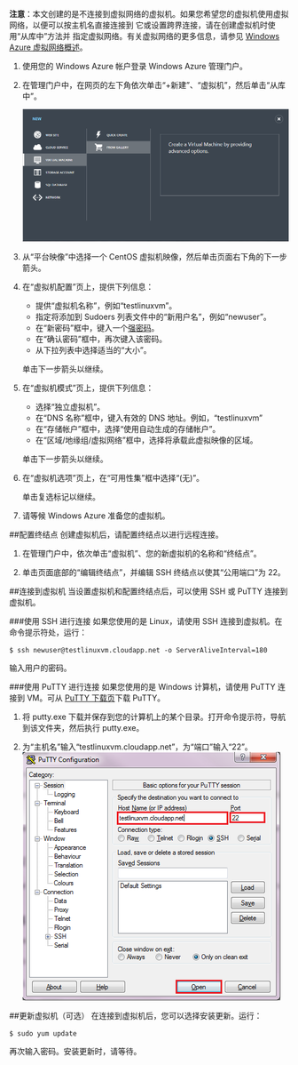 <properties writer="kathydav" editor="tysonn" manager="jeffreyg" /> 

**注意**：本文创建的是不连接到虚拟网络的虚拟机。如果您希望您的虚拟机使用虚拟网络，以便可以按主机名直接连接到
它或设置跨界连接，请在创建虚拟机时使用“从库中”方法并
指定虚拟网络。有关虚拟网络的更多信息，请参见 [Windows Azure 虚拟网络概述](http://msdn.microsoft.com/library/azure/jj156007.aspx)。

1. 使用您的 Windows Azure 帐户登录 Windows Azure 管理门户。
2. 在管理门户中，在网页的左下角依次单击“+新建”、“虚拟机”，然后单击“从库中”。

	![新建虚拟机][Image1]

3. 从“平台映像”中选择一个 CentOS 虚拟机映像，然后单击页面右下角的下一步箭头。
	
4. 在“虚拟机配置”页上，提供下列信息：
	- 提供“虚拟机名称”，例如“testlinuxvm”。
	- 指定将添加到 Sudoers 列表文件中的“新用户名”，例如“newuser”。
	- 在“新密码”框中，键入一个[强密码](http://msdn.microsoft.com/zh-cn/library/ms161962.aspx)。
	- 在“确认密码”框中，再次键入该密码。
	- 从下拉列表中选择适当的“大小”。

	单击下一步箭头以继续。
	
5. 在“虚拟机模式”页上，提供下列信息：
	- 选择“独立虚拟机”。
	- 在“DNS 名称”框中，键入有效的 DNS 地址。例如，“testlinuxvm”
	- 在“存储帐户”框中，选择“使用自动生成的存储帐户”。
	- 在“区域/地缘组/虚拟网络”框中，选择将承载此虚拟映像的区域。

	单击下一步箭头以继续。

6. 在“虚拟机选项”页上，在“可用性集”框中选择“(无)”。

	单击复选标记以继续。
	
7. 请等候 Windows Azure 准备您的虚拟机。

##配置终结点
创建虚拟机后，请配置终结点以进行远程连接。

1. 在管理门户中，依次单击“虚拟机”、您的新虚拟机的名称和“终结点”。

2. 单击页面底部的“编辑终结点”，并编辑 SSH 终结点以使其“公用端口”为 22。

##连接到虚拟机
当设置虚拟机和配置终结点后，可以使用 SSH 或 PuTTY 连接到虚拟机。

###使用 SSH 进行连接
如果您使用的是 Linux，请使用 SSH 连接到虚拟机。在命令提示符处，运行：

	$ ssh newuser@testlinuxvm.cloudapp.net -o ServerAliveInterval=180

输入用户的密码。

###使用 PuTTY 进行连接
如果您使用的是 Windows 计算机，请使用 PuTTY 连接到 VM。可从 [PuTTY 下载页][PuTTYDownLoad]下载 PuTTY。

1. 将 putty.exe 下载并保存到您的计算机上的某个目录。打开命令提示符，导航到该文件夹，然后执行 putty.exe。

2. 为“主机名”输入“testlinuxvm.cloudapp.net”，为“端口”输入“22”。
![PuTTY 屏幕][Image6]

##更新虚拟机（可选）
在连接到虚拟机后，您可以选择安装更新。运行：

	$ sudo yum update

再次输入密码。安装更新时，请等待。


[PuTTYDownload]: http://www.puttyssh.org/download.html

[Image1]: ./media/create-and-configure-centos-vm-in-portal/CreateVM.png

[Image6]: ./media/create-and-configure-centos-vm-in-portal/putty.png

